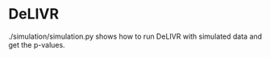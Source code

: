 # DeLIVR
./simulation/simulation.py shows how to run DeLIVR with simulated data and get the p-values.

